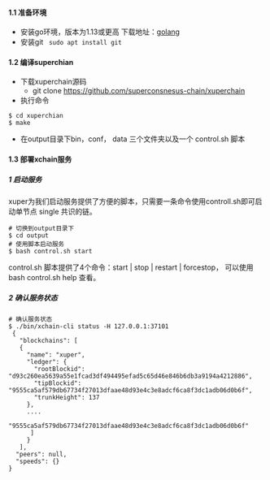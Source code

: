 #### 1.1 准备环境
- 安装go环境，版本为1.13或更高
	下载地址：[golang](https://golang.org/dl/ "golang")
- 安装git
	``` sudo apt install git```

#### 1.2 编译superchian
- 下载xuperchain源码
	* git clone https://github.com/superconsnesus-chain/xuperchain
- 执行命令
```
$ cd xuperchian
$ make
```
- 在output目录下bin，conf， data 三个文件夹以及一个 control.sh 脚本

#### 1.3 部署xchain服务
##### 1 启动服务
xuper为我们启动服务提供了方便的脚本，只需要一条命令使用controll.sh即可启动单节点 single 共识的链。
``` 
# 切换到output目录下
$ cd output
# 使用脚本启动服务
$ bash control.sh start
```
control.sh 脚本提供了4个命令：start | stop | restart | forcestop，
可以使用bash control.sh help 查看。
##### 2 确认服务状态
```
# 确认服务状态
$ ./bin/xchain-cli status -H 127.0.0.1:37101
 {
   "blockchains": [
   {
     "name": "xuper",
     "ledger": {
       "rootBlockid": "d93c260ea5639a55e1fcad3df494495efad5c65d46e846b6db3a9194a4212886",
       "tipBlockid": "9555ca5af579db67734f27013dfaae48d93e4c3e8adcf6ca8f3dc1adb06d0b6f",
       "trunkHeight": 137
     },
     ....
         "9555ca5af579db67734f27013dfaae48d93e4c3e8adcf6ca8f3dc1adb06d0b6f"
      ]
     }
   ],
  "peers": null,
  "speeds": {}
}
```